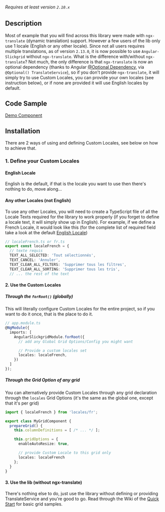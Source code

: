 ###### Requires at least version `2.10.x`

## Description
Most of example that you will find across this library were made with `ngx-translate` (dynamic translation) support. However a few users of the lib only use 1 locale (English or any other locale). Since not all users requires multiple translations, as of version `2.13.0`, it is now possible to use `Angular-Slickgrid` without `ngx-translate`. What is the difference with/without `ngx-translate`? Not much, the only difference is that `ngx-translate` is now an optional dependency (thanks to Angular [@Optional Dependency](https://angular.io/guide/singleton-services), via `@Optional() TranslateService`), so if you don't provide `ngx-translate`, it will simply try to use Custom Locales, you can provide your own locales (see instruction below), or if none are provided it will use English locales by default.

## Code Sample
[Demo Component](https://github.com/ghiscoding/angular-slickgrid-demos/tree/master/bootstrap3-demo-with-locales/src/app/locales)

## Installation
There are 2 ways of using and defining Custom Locales, see below on how to achieve that.

### 1. Define your Custom Locales
#### English Locale
English is the default, if that is the locale you want to use then there's nothing to do, move along...

#### Any other Locales (not English)
To use any other Locales, you will need to create a TypeScript file of all the Locale Texts required for the library to work properly (if you forget to define a locale text, it will simply show up in English). For example, if we define a French Locale, it would look like this (for the complete list of required field take a look at the default [English Locale](https://github.com/ghiscoding/angular-slickgrid-demos/blob/master/bootstrap3-demo-with-locales/src/app/locales/en.ts))
```ts
// localeFrench.ts or fr.ts
export const localeFrench = {
  // texte requis
  TEXT_ALL_SELECTED: 'Tout sélectionnés',
  TEXT_CANCEL: 'Annuler',
  TEXT_CLEAR_ALL_FILTERS: 'Supprimer tous les filtres',
  TEXT_CLEAR_ALL_SORTING: 'Supprimer tous les tris',
  // ... the rest of the text
```

#### 2. Use the Custom Locales
##### Through the `forRoot()` (globally)
This will literally configure Custom Locales for the entire project, so if you want to do it once, that is the place to do it.
```ts
// app.module.ts
@NgModule({
  imports: [
    AngularSlickgridModule.forRoot({
      // add any Global Grid Options/Config you might want

      // Provide a custom locales set
      locales: localeFrench,
    })
  ]
});
```
##### Through the Grid Option of any grid
You can alternatively provide Custom Locales through any grid declaration through the `locales` Grid Options (it's the same as the global one, except that it's per grid)

```ts
import { localeFrench } from 'locales/fr';

export class MyGridComponent {
  prepareGrid() {
    this.columnDefinitions = [ /* ... */ ];

    this.gridOptions = {
      enableAutoResize: true,

      // provide Custom Locale to this grid only
      locales: localeFrench
    };
  }
}
```

#### 3. Use the lib (without ngx-translate)
There's nothing else to do, just use the library without defining or providing TranslateService and you're good to go. Read through the Wiki of the [Quick Start](../getting-started/quick-start.md) for basic grid samples.
